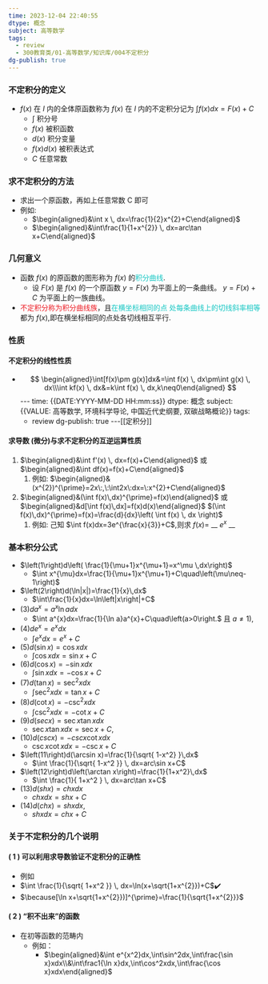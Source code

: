 ```yaml
---
time: 2023-12-04 22:40:55
dtype: 概念
subject: 高等数学
tags:
  - review
  - 300教育类/01-高等数学/知识库/004不定积分
dg-publish: true
---
```


### 不定积分的定义

- $f (x)$ 在 $I$ 内的全体原函数称为 $f (x)$ 在 $I$ 内的不定积分记为 $\int {f(x)dx}=F(x)+C$
	- $\int$ 积分号
	- $f(x)$ 被积函数
	- $d(x)$ 积分变量
	- $f(x)d(x)$ 被积表达式
	- $C$ 任意常数

### 求不定积分的方法

- 求出一个原函数，再如上任意常数 C 即可
- 例如:
	- $\begin{aligned}&\int x \, dx=\frac{1}{2}x^{2}+C\end{aligned}$
	- $\begin{aligned}&\int\frac{1}{1+x^{2}} \, dx=arc\tan x+C\end{aligned}$

### 几何意义
- 函数 $f(x)$ 的原函数的图形称为 $f(x)$ 的<font color=#13C6C3>积分曲线</font>.
	- 设 $F(x)$ 是 $f(x)$ 的一个原函数
	 $y=F(x)$ 为平面上的一条曲线。
	 $y=F(x)+C$ 为平面上的一族曲线。
- <font color=#ed1c24>不定积分称为积分曲线族</font>，且<font color=#13C6C3>在横坐标相同的点</font><font color=#13C6C3> 处每条曲线上的切线斜率相等</font>都为 $f(x)$,即在横坐标相同的点处各切线相互平行.

### 性质

#### 不定积分的线性性质

- $$
\begin{aligned}\int[f(x)\pm g(x)]dx&=\int f(x) \, dx\pm\int g(x) \, dx\\\int kf(x) \, dx&=k\int f(x) \, dx,k\neq0\end{aligned}
$$ ---
time: {{DATE:YYYY-MM-DD HH:mm:ss}} 
dtype: 概念
subject: {{VALUE: 高等数学, 环境科学导论, 中国近代史纲要, 双碳战略概论}}
tags:
  - review
dg-publish: true
---[[定积分]]


#### 求导数 (微分)与求不定积分的互逆运算性质

1. $\begin{aligned}&\int f'(x) \, dx=f(x)+C\end{aligned}$ 或 $\begin{aligned}&\int df(x)=f(x)+C\end{aligned}$
	1. 例如: $\begin{aligned}&(x^{2})^{\prime}=2x\:,\:\int2x\:dx=\:x^{2}+C\end{aligned}$
1. $\begin{aligned}&(\int f(x)\,dx)^{\prime}=f(x)\end{aligned}$ 或 $\begin{aligned}&d[\int f(x)\,dx]=f(x)d(x)\end{aligned}$ 
	$(\int f(x)\,dx)^{\prime}=f(x)=\frac{d}{dx}\left( \int f(x) \, dx \right)$
	1. 例如: 己知 $\int f(x)dx=3e^{\frac{x}{3}}+C$,则求 $f(x)=$ __ $e^x$ __

### 基本积分公式

- $\left(1\right)d\left(  \frac{1}{\mu+1}x^{\mu+1}=x^\mu \,dx\right)$
	- $\int x^{\mu}dx=\frac{1}{\mu+1}x^{\mu+1}+C\quad\left(\mu\neq-1\right)$ 
- $\left(2\right)d(\ln|x|)=\frac{1}{x}\,dx$
	- $\int\frac{1}{x}dx=\ln\left|x\right|+C$
- $\left(3\right)da^{x}=a^{x}\ln adx$
	-  $\int a^{x}dx=\frac{1}{\ln a}a^{x}+C\quad\left(a>0\right.$ 且 $a\neq1)$,
- $\left(4\right)de^{x}=e^{x}dx$
	-  $\int e^{x}dx=e^{x}+C$
- $\left(5\right)d\left(\sin x\right)=\cos xdx$
	-  $\int\cos xdx=\sin x+C$
- $\left(6\right)d\left(\cos x\right)=-\sin xdx$
	-  $\int\sin xdx=-\cos x+C$ 
- $\left(7\right)d\left(\tan x\right)=\sec^{2}xdx$
	-  $\int\sec^{2}xdx=\tan x+C$ 
- $\left(8\right)d\left(\cot x\right)=-\csc^{2}xdx$
	-  $\int\csc^{2}xdx=-\cot x+C$ 
- $\left(9\right)d\left(secx\right)=\sec x\tan xdx$
	-  $\sec x\tan xdx=\sec x+C$, 
- $\left(10\right)d\left(cscx\right)=-cscx\cot xdx$
	-  $\csc x\cot xdx=-\csc x+C$
- $\left(11\right)d(\arcsin x)=\frac{1}{\sqrt{ 1-x^2} }\,dx$
	-  $\int \frac{1}{\sqrt{ 1-x^2 }} \, dx=arc\sin x+C$ 
- $\left(12\right)d\left(\arctan x\right)=\frac{1}{1+x^2}\,dx$
	-  $\int \frac{1}{ 1+x^2 } \, dx=arc\tan x+C$ 
- $\left(13\right)d\left(shx\right)=chxdx$
	- $chxdx=shx+C$
- $\left(14\right)d\left(chx\right)=shxdx$,
	- $shxdx=chx+C$

###  关于不定积分的几个说明
#### ( 1 ) 可以利用求导数验证不定积分的正确性
- 例如
- $\int \frac{1}{\sqrt{ 1+x^2 }} \, dx=\ln(x+\sqrt{1+x^{2}})+C$✔️ 
- $\because[\ln x+\sqrt{1+x^{2}})]^{\prime}=\frac{1}{\sqrt{1+x^{2}}}$

#### ( 2 ) “积不出来”的函数
- 在初等函数的范畴内
	- 例如： 
		- $\begin{aligned}&\int e^{x^2}dx,\int\sin^2dx,\int\frac{\sin x}xdx\\&\int\frac1{\ln x}dx,\int\cos^2xdx,\int\frac{\cos x}xdx\end{aligned}$

